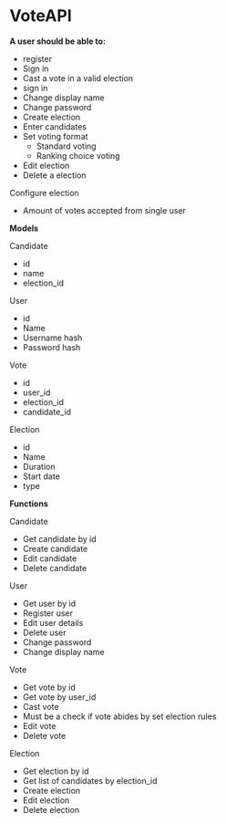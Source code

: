 # VoteAPI

**A user should be able to:**
 - register
 - Sign in
 - Cast a vote in a valid election
 - sign in
 - Change display name
 - Change password
 - Create election
 - Enter candidates
 - Set voting format
    - Standard voting
    - Ranking choice voting
 - Edit election
 - Delete a election

Configure election
 - Amount of votes accepted from single user



**Models**

Candidate
 - id
 - name
 - election_id

User
 - id
 - Name
 - Username hash
 - Password hash

Vote
 - id
 - user_id
 - election_id
 - candidate_id

Election
 - id
 - Name
 - Duration
 - Start date
 - type



**Functions**

Candidate
 - Get candidate by id
 - Create candidate
 - Edit candidate
 - Delete candidate
 
User
 - Get user by id
 - Register user
 - Edit user details
 - Delete user
 - Change password
 - Change display name
 
Vote
 - Get vote by id
 - Get vote by user_id
 - Cast vote
 - Must be a check if vote abides by set election rules
 - Edit vote
 - Delete vote
 
Election
 - Get election by id
 - Get list of candidates by election_id
 - Create election
 - Edit election
 - Delete election
